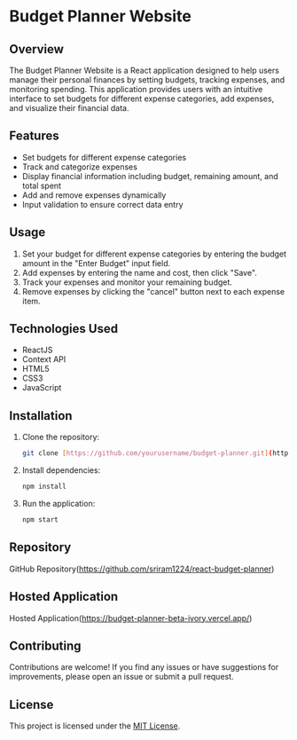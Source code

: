 # Budget Planner Website

## Overview
The Budget Planner Website is a React application designed to help users manage their personal finances by setting budgets, tracking expenses, and monitoring spending. This application provides users with an intuitive interface to set budgets for different expense categories, add expenses, and visualize their financial data.

## Features
- Set budgets for different expense categories
- Track and categorize expenses
- Display financial information including budget, remaining amount, and total spent
- Add and remove expenses dynamically
- Input validation to ensure correct data entry

## Usage
1. Set your budget for different expense categories by entering the budget amount in the "Enter Budget" input field.
2. Add expenses by entering the name and cost, then click "Save".
3. Track your expenses and monitor your remaining budget.
4. Remove expenses by clicking the "cancel" button next to each expense item.

## Technologies Used
- ReactJS
- Context API
- HTML5
- CSS3
- JavaScript

## Installation
1. Clone the repository:
    ```bash
    git clone [https://github.com/yourusername/budget-planner.git](https://github.com/sriram1224/react-budget-planner.git)
    ```

3. Install dependencies:
    ```bash
    npm install
    ```
4. Run the application:
    ```bash
    npm start
    ```

## Repository
GitHub Repository(https://github.com/sriram1224/react-budget-planner)

## Hosted Application
Hosted Application(https://budget-planner-beta-ivory.vercel.app/)

## Contributing
Contributions are welcome! If you find any issues or have suggestions for improvements, please open an issue or submit a pull request.

## License
This project is licensed under the [MIT License](LICENSE).
